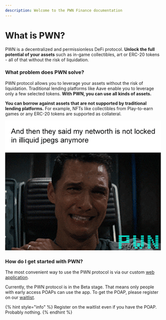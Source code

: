 ```yaml
---
description: Welcome to the PWN Finance documentation
---
```


# What is PWN?

PWN is a decentralized and permissionless DeFi protocol. **Unlock the full potential of your assets** such as in-game collectibles, art or ERC-20 tokens - all of that without the risk of liquidation.

### **What problem does PWN solve?**

PWN protocol allows you to leverage your assets without the risk of liquidation. Traditional lending platforms like Aave enable you to leverage only a few selected tokens. **With PWN, you can use all kinds of assets.**&#x20;

**You can borrow against assets that are not supported by traditional lending platforms.** For example, NFTs like collectibles from Play-to-earn games or any ERC-20 tokens are supported as collateral.

![](.gitbook/assets/image.png)

### How do I get started with PWN?

The most convenient way to use the PWN protocol is via our custom [web application](https://app.pwn.finance).&#x20;

Currently, the PWN protocol is in the Beta stage. That means only people with early access POAPs can use the app. To get the POAP, please register on our [waitlist](https://pwn.finance/waitlist).

{% hint style="info" %}
Register on the waitlist even if you have the POAP. Probably nothing.
{% endhint %}
